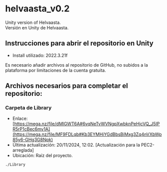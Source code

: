 # helvaasta_v0.2
Unity version of Helvaasta.  
Versión en Unity de Helvaasta.

## Instrucciones para abrir el repositorio en Unity
- Install utilizado: 2022.3.21f  


Es necesario añadir archivos al repositorio de GitHub, no subidos a la plataforma por limitaciones de la cuenta gratuita. 

## Archivos necesarios para completar el repositorio:
### Carpeta de Library
- Enlace: [https://mega.nz/file/dMlGWT6A#6vqNeTvWVNgpXwbknPeHjcVQ_J5IPR5rP1cBec6mv1A](https://mega.nz/file/MF9FDLqb#Kb3EYMHiYGdBbsBiMxg3Zq4nVXbWp85y6-GHg3G8Npk)
- Última actualización: 20/11/2024, 12:02. [Actualización para la PEC2-arreglada]
- Ubicación: Raíz del proyecto.
```
./Library
```
